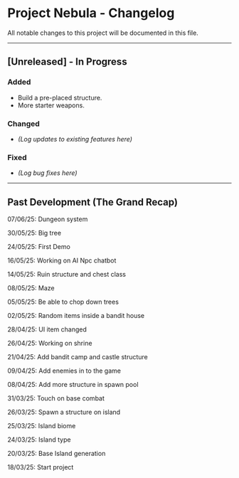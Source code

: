 # Project Nebula - Changelog

All notable changes to this project will be documented in this file.

---

## [Unreleased] - In Progress

### Added
- Build a pre-placed structure.
- More starter weapons.

### Changed
- *(Log updates to existing features here)*

### Fixed
- *(Log bug fixes here)*

---

## Past Development (The Grand Recap)


07/06/25: Dungeon system

30/05/25: Big tree

24/05/25: First Demo

16/05/25: Working on AI Npc chatbot

14/05/25: Ruin structure and chest class

08/05/25: Maze

05/05/25: Be able to chop down trees

02/05/25: Random items inside a bandit house

28/04/25: UI item changed

26/04/25: Working on shrine

21/04/25: Add bandit camp and castle structure

09/04/25: Add enemies in to the game

08/04/25: Add more structure in spawn pool

31/03/25: Touch on base combat

26/03/25: Spawn a structure on island

25/03/25: Island biome

24/03/25: Island type

20/03/25: Base Island generation

18/03/25: Start project 
